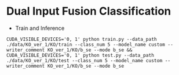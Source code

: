 # Dual Input Fusion Classification

- Train and Inference
```shell
CUDA_VISIBLE_DEVICES='0, 1' python train.py --data_path ./data/KO_ver_1/KO/train --class_num 5 --model_name custom --writer_comment KO_ver_1/KO/b_se --mode b_se && CUDA_VISIBLE_DEVICES='0, 1' python test.py --data_path ./data/KO_ver_1/KO/test --class_num 5 --model_name custom --writer_comment KO_ver_1/KO/b_se --mode b_se
```